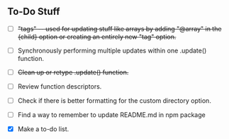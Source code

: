 ## To-Do Stuff

- [ ] ~~"tags" -- used for updating stuff like arrays by adding "@array" in the {child} option or creating an entirely new "tag" option.~~

- [ ] Synchronously performing multiple updates within one .update() function.

- [ ] ~~Clean up or retype .update() function.~~

- [ ] Review function descriptors.

- [ ] Check if there is better formatting for the custom directory option.

- [ ] Find a way to remember to update README.md in npm package

- [x] Make a to-do list.
